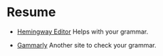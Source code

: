 # Resume

- [Hemingway Editor](https://hemingwayapp.com/)
  Helps with your grammar.

- [Gammarly](https://grammarly.com/)
  Another site to check your grammar.
